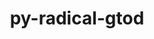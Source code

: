 ---
title: "py-radical-gtod"
layout: cache
categories: [package, develop]
meta: {"versions": ["1.20.0"], "compilers": ["gcc@=11.1.0", "gcc@=11.4.0", "oneapi@=2023.2.0"], "oss": ["ubuntu20.04"], "platforms": ["linux"], "targets": ["aarch64", "ppc64le", "x86_64", "x86_64_v3"], "stacks": ["e4s", "e4s-arm", "e4s-oneapi", "e4s-power", "root"], "num_specs": 29, "num_specs_by_stack": {"root": 29, "e4s-arm": 1, "e4s-power": 10, "e4s-oneapi": 9, "e4s": 9}}
spec_details: [{"hash": "wgezessxelyfsm7mwy5fukndjrmt46rn", "compiler": "gcc@=11.4.0", "versions": ["1.20.0"], "os": "ubuntu20.04", "platform": "linux", "target": "aarch64", "variants": ["build_system=python_pip"], "stacks": ["root", "e4s-arm"], "size": "-", "tarball": "https://binaries.spack.io/develop/build_cache/linux-ubuntu20.04-aarch64/gcc-11.4.0/py-radical-gtod-1.20.0/linux-ubuntu20.04-aarch64-gcc-11.4.0-py-radical-gtod-1.20.0-wgezessxelyfsm7mwy5fukndjrmt46rn.spack"}, {"hash": "icnczfyoolnu62vzgc7i5bqgoirgtfvs", "compiler": "gcc@=11.1.0", "versions": ["1.20.0"], "os": "ubuntu20.04", "platform": "linux", "target": "ppc64le", "variants": ["build_system=python_pip"], "stacks": ["e4s-power", "root"], "size": "-", "tarball": "https://binaries.spack.io/develop/build_cache/linux-ubuntu20.04-ppc64le/gcc-11.1.0/py-radical-gtod-1.20.0/linux-ubuntu20.04-ppc64le-gcc-11.1.0-py-radical-gtod-1.20.0-icnczfyoolnu62vzgc7i5bqgoirgtfvs.spack"}, {"hash": "lgj4ahzylgjxl53j3i2u7qhhd75drtat", "compiler": "gcc@=11.1.0", "versions": ["1.20.0"], "os": "ubuntu20.04", "platform": "linux", "target": "ppc64le", "variants": ["build_system=python_pip"], "stacks": ["e4s-power", "root"], "size": "-", "tarball": "https://binaries.spack.io/develop/build_cache/linux-ubuntu20.04-ppc64le/gcc-11.1.0/py-radical-gtod-1.20.0/linux-ubuntu20.04-ppc64le-gcc-11.1.0-py-radical-gtod-1.20.0-lgj4ahzylgjxl53j3i2u7qhhd75drtat.spack"}, {"hash": "bhundefjxfjiplncnfzbpynvdxtygu7y", "compiler": "gcc@=11.1.0", "versions": ["1.20.0"], "os": "ubuntu20.04", "platform": "linux", "target": "ppc64le", "variants": ["build_system=python_pip"], "stacks": ["e4s-power", "root"], "size": "-", "tarball": "https://binaries.spack.io/develop/build_cache/linux-ubuntu20.04-ppc64le/gcc-11.1.0/py-radical-gtod-1.20.0/linux-ubuntu20.04-ppc64le-gcc-11.1.0-py-radical-gtod-1.20.0-bhundefjxfjiplncnfzbpynvdxtygu7y.spack"}, {"hash": "ws7dqdxo6gto7xetkpe2kfzdhi3sff2t", "compiler": "gcc@=11.1.0", "versions": ["1.20.0"], "os": "ubuntu20.04", "platform": "linux", "target": "ppc64le", "variants": ["build_system=python_pip"], "stacks": ["e4s-power", "root"], "size": "-", "tarball": "https://binaries.spack.io/develop/build_cache/linux-ubuntu20.04-ppc64le/gcc-11.1.0/py-radical-gtod-1.20.0/linux-ubuntu20.04-ppc64le-gcc-11.1.0-py-radical-gtod-1.20.0-ws7dqdxo6gto7xetkpe2kfzdhi3sff2t.spack"}, {"hash": "x72jawbqv2qfzuktev4ikdwaa5hnke73", "compiler": "gcc@=11.1.0", "versions": ["1.20.0"], "os": "ubuntu20.04", "platform": "linux", "target": "ppc64le", "variants": ["build_system=python_pip"], "stacks": ["e4s-power", "root"], "size": "-", "tarball": "https://binaries.spack.io/develop/build_cache/linux-ubuntu20.04-ppc64le/gcc-11.1.0/py-radical-gtod-1.20.0/linux-ubuntu20.04-ppc64le-gcc-11.1.0-py-radical-gtod-1.20.0-x72jawbqv2qfzuktev4ikdwaa5hnke73.spack"}, {"hash": "kva2axsqzzzrpummvpkh32q5cyrycak5", "compiler": "gcc@=11.1.0", "versions": ["1.20.0"], "os": "ubuntu20.04", "platform": "linux", "target": "ppc64le", "variants": ["build_system=python_pip"], "stacks": ["e4s-power", "root"], "size": "-", "tarball": "https://binaries.spack.io/develop/build_cache/linux-ubuntu20.04-ppc64le/gcc-11.1.0/py-radical-gtod-1.20.0/linux-ubuntu20.04-ppc64le-gcc-11.1.0-py-radical-gtod-1.20.0-kva2axsqzzzrpummvpkh32q5cyrycak5.spack"}, {"hash": "c3rsv72gcv73ztdw6hembaiu6gnzwlzz", "compiler": "gcc@=11.1.0", "versions": ["1.20.0"], "os": "ubuntu20.04", "platform": "linux", "target": "ppc64le", "variants": ["build_system=python_pip"], "stacks": ["e4s-power", "root"], "size": "-", "tarball": "https://binaries.spack.io/develop/build_cache/linux-ubuntu20.04-ppc64le/gcc-11.1.0/py-radical-gtod-1.20.0/linux-ubuntu20.04-ppc64le-gcc-11.1.0-py-radical-gtod-1.20.0-c3rsv72gcv73ztdw6hembaiu6gnzwlzz.spack"}, {"hash": "egsvegtwgumgumzajgwvq2yvyx2xyrp4", "compiler": "gcc@=11.1.0", "versions": ["1.20.0"], "os": "ubuntu20.04", "platform": "linux", "target": "ppc64le", "variants": ["build_system=python_pip"], "stacks": ["e4s-power", "root"], "size": "-", "tarball": "https://binaries.spack.io/develop/build_cache/linux-ubuntu20.04-ppc64le/gcc-11.1.0/py-radical-gtod-1.20.0/linux-ubuntu20.04-ppc64le-gcc-11.1.0-py-radical-gtod-1.20.0-egsvegtwgumgumzajgwvq2yvyx2xyrp4.spack"}, {"hash": "vxeu36ucz7ux2val56cjbqthytcbadgd", "compiler": "gcc@=11.1.0", "versions": ["1.20.0"], "os": "ubuntu20.04", "platform": "linux", "target": "ppc64le", "variants": ["build_system=python_pip"], "stacks": ["e4s-power", "root"], "size": "-", "tarball": "https://binaries.spack.io/develop/build_cache/linux-ubuntu20.04-ppc64le/gcc-11.1.0/py-radical-gtod-1.20.0/linux-ubuntu20.04-ppc64le-gcc-11.1.0-py-radical-gtod-1.20.0-vxeu36ucz7ux2val56cjbqthytcbadgd.spack"}, {"hash": "wpelcnsul4in3n5agqyjwcnkgplxlgwx", "compiler": "gcc@=11.1.0", "versions": ["1.20.0"], "os": "ubuntu20.04", "platform": "linux", "target": "ppc64le", "variants": ["build_system=python_pip"], "stacks": ["e4s-power", "root"], "size": "-", "tarball": "https://binaries.spack.io/develop/build_cache/linux-ubuntu20.04-ppc64le/gcc-11.1.0/py-radical-gtod-1.20.0/linux-ubuntu20.04-ppc64le-gcc-11.1.0-py-radical-gtod-1.20.0-wpelcnsul4in3n5agqyjwcnkgplxlgwx.spack"}, {"hash": "5qhusm2eyjmpdjkyoarejwqug7lq4r26", "compiler": "oneapi@=2023.2.0", "versions": ["1.20.0"], "os": "ubuntu20.04", "platform": "linux", "target": "x86_64", "variants": ["build_system=python_pip"], "stacks": ["root", "e4s-oneapi"], "size": "-", "tarball": "https://binaries.spack.io/develop/build_cache/linux-ubuntu20.04-x86_64/oneapi-2023.2.0/py-radical-gtod-1.20.0/linux-ubuntu20.04-x86_64-oneapi-2023.2.0-py-radical-gtod-1.20.0-5qhusm2eyjmpdjkyoarejwqug7lq4r26.spack"}, {"hash": "4buijvsyq762jmfjvv24ophtcgtrg2mt", "compiler": "oneapi@=2023.2.0", "versions": ["1.20.0"], "os": "ubuntu20.04", "platform": "linux", "target": "x86_64", "variants": ["build_system=python_pip"], "stacks": ["root", "e4s-oneapi"], "size": "-", "tarball": "https://binaries.spack.io/develop/build_cache/linux-ubuntu20.04-x86_64/oneapi-2023.2.0/py-radical-gtod-1.20.0/linux-ubuntu20.04-x86_64-oneapi-2023.2.0-py-radical-gtod-1.20.0-4buijvsyq762jmfjvv24ophtcgtrg2mt.spack"}, {"hash": "v3kftqvi3tpudtnzxfle57qs7rbkkqzi", "compiler": "oneapi@=2023.2.0", "versions": ["1.20.0"], "os": "ubuntu20.04", "platform": "linux", "target": "x86_64", "variants": ["build_system=python_pip"], "stacks": ["root", "e4s-oneapi"], "size": "-", "tarball": "https://binaries.spack.io/develop/build_cache/linux-ubuntu20.04-x86_64/oneapi-2023.2.0/py-radical-gtod-1.20.0/linux-ubuntu20.04-x86_64-oneapi-2023.2.0-py-radical-gtod-1.20.0-v3kftqvi3tpudtnzxfle57qs7rbkkqzi.spack"}, {"hash": "d6ickjizzhevgiazxc6543fdaiytbhcm", "compiler": "oneapi@=2023.2.0", "versions": ["1.20.0"], "os": "ubuntu20.04", "platform": "linux", "target": "x86_64", "variants": ["build_system=python_pip"], "stacks": ["root", "e4s-oneapi"], "size": "-", "tarball": "https://binaries.spack.io/develop/build_cache/linux-ubuntu20.04-x86_64/oneapi-2023.2.0/py-radical-gtod-1.20.0/linux-ubuntu20.04-x86_64-oneapi-2023.2.0-py-radical-gtod-1.20.0-d6ickjizzhevgiazxc6543fdaiytbhcm.spack"}, {"hash": "2l4t3tcqktppettb4nk37eadixbnacme", "compiler": "oneapi@=2023.2.0", "versions": ["1.20.0"], "os": "ubuntu20.04", "platform": "linux", "target": "x86_64", "variants": ["build_system=python_pip"], "stacks": ["root", "e4s-oneapi"], "size": "-", "tarball": "https://binaries.spack.io/develop/build_cache/linux-ubuntu20.04-x86_64/oneapi-2023.2.0/py-radical-gtod-1.20.0/linux-ubuntu20.04-x86_64-oneapi-2023.2.0-py-radical-gtod-1.20.0-2l4t3tcqktppettb4nk37eadixbnacme.spack"}, {"hash": "bjwtyvzf4lywznzgsr7ocmdtgfyop3js", "compiler": "oneapi@=2023.2.0", "versions": ["1.20.0"], "os": "ubuntu20.04", "platform": "linux", "target": "x86_64", "variants": ["build_system=python_pip"], "stacks": ["root", "e4s-oneapi"], "size": "-", "tarball": "https://binaries.spack.io/develop/build_cache/linux-ubuntu20.04-x86_64/oneapi-2023.2.0/py-radical-gtod-1.20.0/linux-ubuntu20.04-x86_64-oneapi-2023.2.0-py-radical-gtod-1.20.0-bjwtyvzf4lywznzgsr7ocmdtgfyop3js.spack"}, {"hash": "wcqaxuovj7ymw5dgwc2lq7q2pmvnwhb2", "compiler": "oneapi@=2023.2.0", "versions": ["1.20.0"], "os": "ubuntu20.04", "platform": "linux", "target": "x86_64", "variants": ["build_system=python_pip"], "stacks": ["root", "e4s-oneapi"], "size": "-", "tarball": "https://binaries.spack.io/develop/build_cache/linux-ubuntu20.04-x86_64/oneapi-2023.2.0/py-radical-gtod-1.20.0/linux-ubuntu20.04-x86_64-oneapi-2023.2.0-py-radical-gtod-1.20.0-wcqaxuovj7ymw5dgwc2lq7q2pmvnwhb2.spack"}, {"hash": "j4hsgnk3bxkvpblot2pe2mofcdhjk3qe", "compiler": "oneapi@=2023.2.0", "versions": ["1.20.0"], "os": "ubuntu20.04", "platform": "linux", "target": "x86_64", "variants": ["build_system=python_pip"], "stacks": ["root", "e4s-oneapi"], "size": "-", "tarball": "https://binaries.spack.io/develop/build_cache/linux-ubuntu20.04-x86_64/oneapi-2023.2.0/py-radical-gtod-1.20.0/linux-ubuntu20.04-x86_64-oneapi-2023.2.0-py-radical-gtod-1.20.0-j4hsgnk3bxkvpblot2pe2mofcdhjk3qe.spack"}, {"hash": "4b5mwgczegtgivpeebamycsux2vlgsxg", "compiler": "oneapi@=2023.2.0", "versions": ["1.20.0"], "os": "ubuntu20.04", "platform": "linux", "target": "x86_64", "variants": ["build_system=python_pip"], "stacks": ["root", "e4s-oneapi"], "size": "-", "tarball": "https://binaries.spack.io/develop/build_cache/linux-ubuntu20.04-x86_64/oneapi-2023.2.0/py-radical-gtod-1.20.0/linux-ubuntu20.04-x86_64-oneapi-2023.2.0-py-radical-gtod-1.20.0-4b5mwgczegtgivpeebamycsux2vlgsxg.spack"}, {"hash": "n2eqc7u52k2dnf2xxug3mir2ses6c222", "compiler": "gcc@=11.1.0", "versions": ["1.20.0"], "os": "ubuntu20.04", "platform": "linux", "target": "x86_64_v3", "variants": ["build_system=python_pip"], "stacks": ["e4s", "root"], "size": "-", "tarball": "https://binaries.spack.io/develop/build_cache/linux-ubuntu20.04-x86_64_v3/gcc-11.1.0/py-radical-gtod-1.20.0/linux-ubuntu20.04-x86_64_v3-gcc-11.1.0-py-radical-gtod-1.20.0-n2eqc7u52k2dnf2xxug3mir2ses6c222.spack"}, {"hash": "z4jdlyw5kfkg2htnpn3oosz2bnmgks67", "compiler": "gcc@=11.1.0", "versions": ["1.20.0"], "os": "ubuntu20.04", "platform": "linux", "target": "x86_64_v3", "variants": ["build_system=python_pip"], "stacks": ["e4s", "root"], "size": "-", "tarball": "https://binaries.spack.io/develop/build_cache/linux-ubuntu20.04-x86_64_v3/gcc-11.1.0/py-radical-gtod-1.20.0/linux-ubuntu20.04-x86_64_v3-gcc-11.1.0-py-radical-gtod-1.20.0-z4jdlyw5kfkg2htnpn3oosz2bnmgks67.spack"}, {"hash": "zbqc4hvj3iqpkzrw2iohwsj2uugjyv4c", "compiler": "gcc@=11.1.0", "versions": ["1.20.0"], "os": "ubuntu20.04", "platform": "linux", "target": "x86_64_v3", "variants": ["build_system=python_pip"], "stacks": ["e4s", "root"], "size": "-", "tarball": "https://binaries.spack.io/develop/build_cache/linux-ubuntu20.04-x86_64_v3/gcc-11.1.0/py-radical-gtod-1.20.0/linux-ubuntu20.04-x86_64_v3-gcc-11.1.0-py-radical-gtod-1.20.0-zbqc4hvj3iqpkzrw2iohwsj2uugjyv4c.spack"}, {"hash": "kzl2vkcdykdo5tbjiekdxlpxwsurmngi", "compiler": "gcc@=11.1.0", "versions": ["1.20.0"], "os": "ubuntu20.04", "platform": "linux", "target": "x86_64_v3", "variants": ["build_system=python_pip"], "stacks": ["e4s", "root"], "size": "-", "tarball": "https://binaries.spack.io/develop/build_cache/linux-ubuntu20.04-x86_64_v3/gcc-11.1.0/py-radical-gtod-1.20.0/linux-ubuntu20.04-x86_64_v3-gcc-11.1.0-py-radical-gtod-1.20.0-kzl2vkcdykdo5tbjiekdxlpxwsurmngi.spack"}, {"hash": "inlyrjvf4mi7jumakbvozmhhngfrlb76", "compiler": "gcc@=11.1.0", "versions": ["1.20.0"], "os": "ubuntu20.04", "platform": "linux", "target": "x86_64_v3", "variants": ["build_system=python_pip"], "stacks": ["e4s", "root"], "size": "-", "tarball": "https://binaries.spack.io/develop/build_cache/linux-ubuntu20.04-x86_64_v3/gcc-11.1.0/py-radical-gtod-1.20.0/linux-ubuntu20.04-x86_64_v3-gcc-11.1.0-py-radical-gtod-1.20.0-inlyrjvf4mi7jumakbvozmhhngfrlb76.spack"}, {"hash": "gnvdtvorzebugzcjiyoccqxmfwee7z2w", "compiler": "gcc@=11.1.0", "versions": ["1.20.0"], "os": "ubuntu20.04", "platform": "linux", "target": "x86_64_v3", "variants": ["build_system=python_pip"], "stacks": ["e4s", "root"], "size": "-", "tarball": "https://binaries.spack.io/develop/build_cache/linux-ubuntu20.04-x86_64_v3/gcc-11.1.0/py-radical-gtod-1.20.0/linux-ubuntu20.04-x86_64_v3-gcc-11.1.0-py-radical-gtod-1.20.0-gnvdtvorzebugzcjiyoccqxmfwee7z2w.spack"}, {"hash": "hino5glzgeq4iss2udwm6q574k6ziy4p", "compiler": "gcc@=11.1.0", "versions": ["1.20.0"], "os": "ubuntu20.04", "platform": "linux", "target": "x86_64_v3", "variants": ["build_system=python_pip"], "stacks": ["e4s", "root"], "size": "-", "tarball": "https://binaries.spack.io/develop/build_cache/linux-ubuntu20.04-x86_64_v3/gcc-11.1.0/py-radical-gtod-1.20.0/linux-ubuntu20.04-x86_64_v3-gcc-11.1.0-py-radical-gtod-1.20.0-hino5glzgeq4iss2udwm6q574k6ziy4p.spack"}, {"hash": "cjgjdjn2yx5wq65exswt7qylnwfrnrnq", "compiler": "gcc@=11.1.0", "versions": ["1.20.0"], "os": "ubuntu20.04", "platform": "linux", "target": "x86_64_v3", "variants": ["build_system=python_pip"], "stacks": ["e4s", "root"], "size": "-", "tarball": "https://binaries.spack.io/develop/build_cache/linux-ubuntu20.04-x86_64_v3/gcc-11.1.0/py-radical-gtod-1.20.0/linux-ubuntu20.04-x86_64_v3-gcc-11.1.0-py-radical-gtod-1.20.0-cjgjdjn2yx5wq65exswt7qylnwfrnrnq.spack"}, {"hash": "r4nilnqb33air4h35r6eiwdzq76psrae", "compiler": "gcc@=11.1.0", "versions": ["1.20.0"], "os": "ubuntu20.04", "platform": "linux", "target": "x86_64_v3", "variants": ["build_system=python_pip"], "stacks": ["e4s", "root"], "size": "-", "tarball": "https://binaries.spack.io/develop/build_cache/linux-ubuntu20.04-x86_64_v3/gcc-11.1.0/py-radical-gtod-1.20.0/linux-ubuntu20.04-x86_64_v3-gcc-11.1.0-py-radical-gtod-1.20.0-r4nilnqb33air4h35r6eiwdzq76psrae.spack"}]
---
